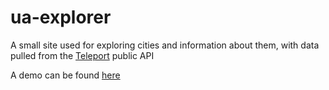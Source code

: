 # ua-explorer
A small site used for exploring cities and information about them, with data pulled from the [Teleport](https://teleport.org/) public API

A demo can be found [here](https://ua-explorer.netlify.app/)

